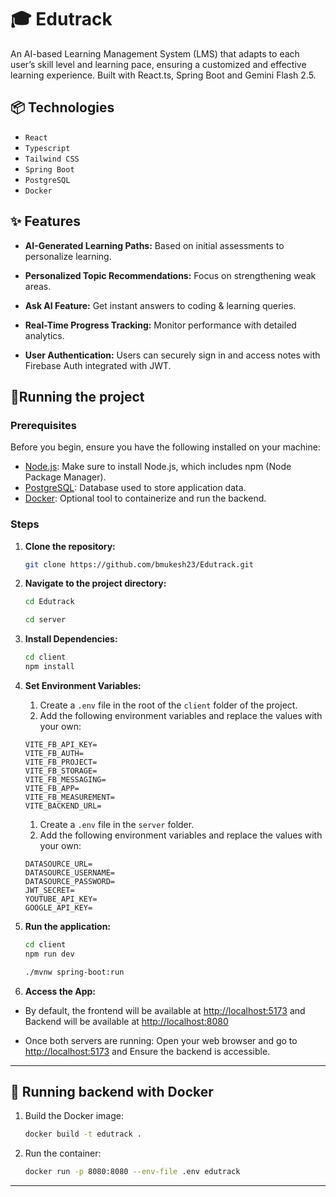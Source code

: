 # 🎓 Edutrack
An AI-based Learning Management System (LMS) that adapts to each user’s skill level and learning pace, ensuring a customized and effective learning experience. Built with React.ts, Spring Boot and Gemini Flash 2.5.

## 📦 Technologies

- `React`
- `Typescript`
- `Tailwind CSS`
- `Spring Boot`
- `PostgreSQL`
- `Docker`

## ✨ Features

- **AI-Generated Learning Paths:** Based on initial assessments to personalize learning.  

- **Personalized Topic Recommendations:** Focus on strengthening weak areas.  

- **Ask AI Feature:** Get instant answers to coding & learning queries.  

- **Real-Time Progress Tracking:** Monitor performance with detailed analytics.  

- **User Authentication:** Users can securely sign in and access notes with Firebase Auth integrated with JWT.

## 🚦Running the project

### Prerequisites

Before you begin, ensure you have the following installed on your machine:

- [Node.js](https://nodejs.org/): Make sure to install Node.js, which includes npm (Node Package Manager).
- [PostgreSQL](https://www.postgresql.org/): Database used to store application data. 
- [Docker](https://www.docker.com/): Optional tool to containerize and run the backend.


### Steps

1. **Clone the repository:**
    ```bash
    git clone https://github.com/bmukesh23/Edutrack.git
    ```

2. **Navigate to the project directory:**
    ```bash
    cd Edutrack
    ```

    ```bash
    cd server
    ```

3. **Install Dependencies:**
    ```bash
    cd client
    npm install
    ```

4. **Set Environment Variables:**
    1. Create a `.env` file in the root of the `client` folder of the project.
    2. Add the following environment variables and replace the values with your own:

    ```env
    VITE_FB_API_KEY=
    VITE_FB_AUTH=
    VITE_FB_PROJECT=
    VITE_FB_STORAGE=
    VITE_FB_MESSAGING=
    VITE_FB_APP=
    VITE_FB_MEASUREMENT=
    VITE_BACKEND_URL=
    ```

    1. Create a `.env` file in the `server` folder.
    2. Add the following environment variables and replace the values with your own:

    ```env
    DATASOURCE_URL=
    DATASOURCE_USERNAME=
    DATASOURCE_PASSWORD=
    JWT_SECRET=
    YOUTUBE_API_KEY=
    GOOGLE_API_KEY=
    ```

5. **Run the application:**
    ```bash
    cd client
    npm run dev
    ```

    ```bash
    ./mvnw spring-boot:run
    ```

6. **Access the App:**
- By default, the frontend will be available at [http://localhost:5173](http://localhost:5173) and Backend will be available at [http://localhost:8080](http://localhost:8080) 

- Once both servers are running:
  Open your web browser and go to [http://localhost:5173](http://localhost:5173) and Ensure the backend is accessible.

---

## 🐳 Running backend with Docker 

1. Build the Docker image:
    ```bash
    docker build -t edutrack .
    ```

2. Run the container:
    ```bash
    docker run -p 8080:8080 --env-file .env edutrack
    ```

---
